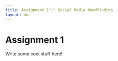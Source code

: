 ```yaml
---
title: Assignment 1":" Social Media Needfinding
layout: doc
---
```


# Assignment 1

Write some cool stuff here!
